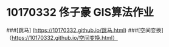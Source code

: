 # 10170332 佟子豪 GIS算法作业
###[跳马] (https://10170332.github.io/跳马.html)
###[空间变换] （https://10170332.github.io/空间变换.html）
